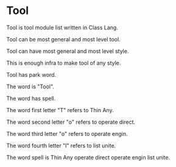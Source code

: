 # Tool

Tool is tool module list written in Class Lang.

Tool can be most general and most level tool.

Tool can have most general and most level style.

This is enough infra to make tool of any style.

Tool has park word.

The word is "Tool".

The word has spell.

The word first letter "T" refers to Thin Any.

The word second letter "o" refers to operate direct.

The word third letter "o" refers to operate engin.

The word fourth letter "l" refers to list unite.

The word spell is Thin Any operate direct operate engin list unite.